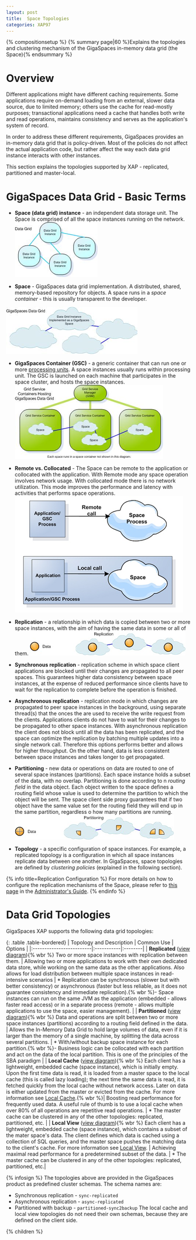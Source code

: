 ```yaml
---
layout: post
title:  Space Topologies
categories: XAP97
---
```


{% compositionsetup %}
{% summary page|60 %}Explains the topologies and clustering mechanism of the GigaSpaces in-memory data grid (the Space){% endsummary %}

# Overview

Different applications might have different caching requirements. Some applications require on-demand loading from an external, slower data source, due to limited memory; others use the cache for read-mostly purposes; transactional applications need a cache that handles both write and read operations, maintains consistency and serves as the application's system of record.

In order to address these different requirements, GigaSpaces provides an in-memory data grid that is policy-driven. Most of the policies do not affect the actual application code, but rather affect the way each data grid instance interacts with other instances.

This section explains the topologies supported by XAP - replicated, partitioned and master-local.

# GigaSpaces Data Grid - Basic Terms

- **Space (data grid) instance** - an independent data storage unit. The Space is comprised of all the space instances running on the network.
   ![DGA-DataGrid.jpg](/attachment_files/DGA-DataGrid.jpg)

- **Space** - GigaSpaces data grid implementation. A distributed, shared, memory-based repository for objects. A space runs in a _space container_ - this is usually transparent to the developer.

![DGA-GigaSpacesDataGrid.jpg](/attachment_files/DGA-GigaSpacesDataGrid.jpg)

- **GigaSpaces Container (GSC)** - a generic container that can run one or more [processing units](./packaging-and-deployment.html). A space instances usually runs within processing unit. The GSC is launched on each machine that participates in the space cluster, and hosts the space instances.
   ![DGA-ServiceGridDataGrid.jpg](/attachment_files/DGA-ServiceGridDataGrid.jpg)

- **Remote vs. Collocated** - The Space can be remote to the application or collocated with the application. With Remote mode any space operation involves network usage. With collocated mode there is no network utilization. This mode improves the performance and latency with activities that performs space operations.
![remote_embedded_space_topology.jpg](/attachment_files/remote_embedded_space_topology.jpg)

- **Replication** - a relationship in which data is copied between two or more space instances, with the aim of having the same data in some or all of them.
   ![DGA-Replication2.jpg](/attachment_files/DGA-Replication2.jpg)

- **Synchronous replication** - replication scheme in which space client applications are blocked until their changes are propagated to all peer spaces. This guarantees higher data consistency between space instances, at the expense of reduced performance since clients have to wait for the replication to complete before the operation is finished.

- **Asynchronous replication** - replication mode in which changes are propagated to peer space instances in the background, using separate thread(s) that the onces the are used to receive the write request from the clients. Applications clients do not have to wait for their changes to be propagated to other space instances. With asynchronous replication the client does not block until all the data has been replicated, and the space can optimize the replication by batching multiple updates into a single network call. Therefore this options performs better and allows for higher throughput. On the other hand, data is less consistent between space instances and takes longer to get propagated.

- **Partitioning** - new data or operations on data are routed to one of several space instances (partitions). Each space instance holds a subset of the data, with no overlap. Partitioning is done according to n _routing field_ in the data object. Each object written to the space defines a routing field whose value is used to determine the partition to which the object will be sent. The space client side proxy guarantees that if two object have the same value set for the routing field they will end up in the same partition, regardless o how many partitions are running.
   ![DGA-Partitioning2.jpg](/attachment_files/DGA-Partitioning2.jpg)

- **Topology** - a specific configuration of space instances. For example, a replicated topology is a configuration in which all space instances replicate data between one another. In GigaSpaces, space topologies are defined by _clustering policies_ (explained in the following section).

{% info title=Replication Configuration %}
For more details on how to configure the replication mechanisms of the Space, please refer to [this page](./replication.html) in the [Administrator's Guide](./administrator's-guide.html).
{% endinfo %}

# Data Grid Topologies

GigaSpaces XAP supports the following data grid topologies:

{: .table .table-bordered}
| Topology and Description | Common Use | Options |
|:-------------------------|:-----------|:--------|
| **Replicated** ([view diagram](/attachment_files/dg_a_topology2a.gif)){% wbr %} Two or more space instances with replication between them. | Allowing two or more applications to work with their own dedicated data store, while working on the same data as the other applications. Also allows for load distribution between multiple space instances in read-intensive scenarios | * Replication can be synchronous (slower but with better consistency) or asynchronous (faster but less reliable, as it does not guarantee consistency and immediate replication).{% wbr %}- Space instances can run on the same JVM as the application (embedded - allows faster read access) or in a separate process (remote - allows multiple applications to use the space, easier management). |
| **Partitioned** ([view diagram](/attachment_files/dg_a_topology3.gif)){% wbr %} Data and operations are split between two or more space instances (partitions) according to a routing field defined in the data. | Allows the In-Memory Data Grid to hold large volumes of data, even if it is larger than the memory of a single machine, by splitting the data across several partitions. | * With/without backup space instance for each partition.{% wbr %}- Business logic can be collocated with each partition and act on the data of the local partition. This is one of the principles of the SBA paradigm |
| **Local Cache** ([view diagram](/attachment_files/dg_a_topology4.gif)){% wbr %} Each client has a lightweight, embedded cache (space instance), which is initially empty. Upon the first time data is read, it is loaded from a master space to the local cache (this is called lazy loading); the next time the same data is read, it is fetched quickly from the local cache without network access. Later on data is either updated from the master or evicted from the cache. For more information see [Local Cache](./local-cache.html).{% wbr %}| Boosting read performance for frequently used data. A useful rule of thumb is to use a local cache when over 80% of all operations are repetitive read operations. | * The master cache can be clustered in any of the other topologies: replicated, partitioned, etc. |
| **Local View** ([view diagram](/attachment_files/dg_a_topology5.gif)){% wbr %}  Each client has a lightweight, embedded cache (space instance), which contains a subset of the mater space's data. The client defines which data is cached using a collection of SQL queries, and the master space pushes the matching data to the client's cache. For more information see [Local View](./local-view.html). | Achieving maximal read performance for a predetermined subset of the data. | * The master cache can be clustered in any of the other topologies: replicated, partitioned, etc.|

{% infosign %} The topologies above are provided in the GigaSpaces product as predefined cluster schemas. The schema names are:

- Synchronous replication - `sync-replicated`
- Asynchronous replication - `async-replicated`
- Partitioned with backup - `partitioned-sync2backup`
The local cache and local view topologies do not need their own schemas, because they are defined on the client side.

{% children %}
